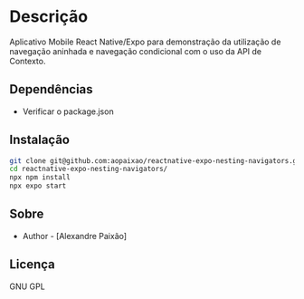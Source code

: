 # Descrição
Aplicativo Mobile React Native/Expo para demonstração da utilização de navegação aninhada e navegação condicional com o uso da API de Contexto.

## Dependências

* Verificar o package.json

## Instalação

```bash
git clone git@github.com:aopaixao/reactnative-expo-nesting-navigators.git
cd reactnative-expo-nesting-navigators/
npx npm install
npx expo start
```

## Sobre

- Author - [Alexandre Paixão]

## Licença

GNU GPL